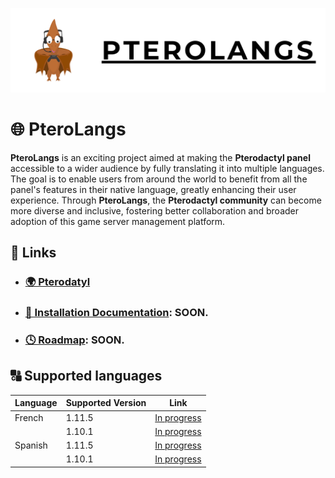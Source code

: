 <p align="center">
  <img src="/public/assets/PTEROLANG.png" alt="Illustration of Pterolang" />
</p>

# 🌐 PteroLangs

**PteroLangs** is an exciting project aimed at making the **Pterodactyl panel** accessible to a wider audience by fully translating it into multiple languages. The goal is to enable users from around the world to benefit from all the panel's features in their native language, greatly enhancing their user experience. Through **PteroLangs**, the **Pterodactyl community** can become more diverse and inclusive, fostering better collaboration and broader adoption of this game server management platform.

## 🔗 Links

- ### [🌍 Pterodatyl](https://pterodactyl.io/)
- ### [🔧 Installation Documentation](): SOON.
- ### [🕓 Roadmap](): SOON.

## 🔠 Supported languages


| Language | Supported Version | Link                                          |
|----------|-------------------|-----------------------------------------------|
| French   | 1.11.5            | [In progress](link_to_version_1.11.5)         |
|          | 1.10.1            | [In progress](link_to_version_1.10.1)         |
| Spanish  | 1.11.5            | [In progress](link_to_version_1.11.5)         |
|          | 1.10.1            | [In progress](link_to_version_1.10.1)         |

